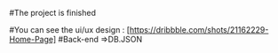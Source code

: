 #The project is finished

#You can see the ui/ux design : [https://dribbble.com/shots/21162229-Home-Page]
#Back-end =>DB.JSON

